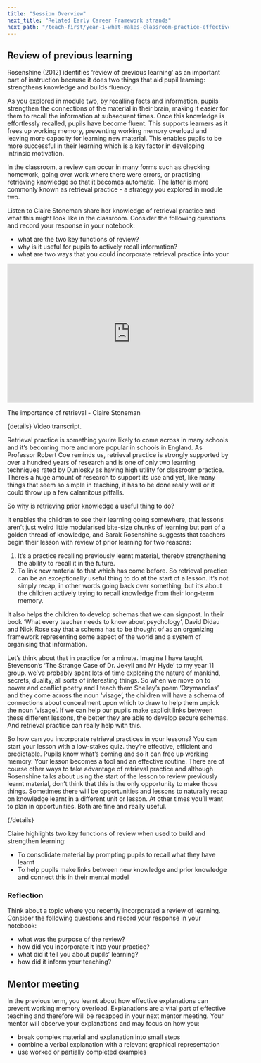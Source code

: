 ```yaml
---
title: "Session Overview"
next_title: "Related Early Career Framework strands"
next_path: "/teach-first/year-1-what-makes-classroom-practice-effective/spring-week-1-ect-related-early-career-framework-strands"
---
```


## Review of previous learning

Rosenshine (2012) identifies ‘review of previous learning’ as an important part of instruction because it does two things that aid pupil learning: strengthens knowledge and builds fluency.

As you explored in module two, by recalling facts and information, pupils strengthen the connections of the material in their brain, making it easier for them to recall the information at subsequent times. Once this knowledge is effortlessly recalled, pupils have become fluent. This supports learners as it frees up working memory, preventing working memory overload and leaving more capacity for learning new material. This enables pupils to be more successful in their learning which is a key factor in developing intrinsic motivation.

In the classroom, a review can occur in many forms such as checking homework, going over work where there were errors, or practising retrieving knowledge so that it becomes automatic. The latter is more commonly known as retrieval practice - a strategy you explored in module two.

Listen to Claire Stoneman share her knowledge of retrieval practice and what this might look like in the classroom. Consider the following questions and record your response in your notebook:

- what are the two key functions of review?
- why is it useful for pupils to actively recall information?
- what are two ways that you could incorporate retrieval practice into your

<iframe width="560" height="315" src="https://www.youtube.com/embed/0sk2F9lgS_s" title="The importance of retrieval   Claire Stoneman - YouTube" frameborder="0" allow="accelerometer; autoplay; clipboard-write; encrypted-media; gyroscope; picture-in-picture; web-share" allowfullscreen></iframe>

The importance of retrieval - Claire Stoneman

{details}
Video transcript.

Retrieval practice is something you’re likely to come across in many schools and it’s becoming more and more popular in schools in England. As Professor Robert Coe reminds us, retrieval practice is strongly supported by over a hundred years of research and is one of only two learning techniques rated by Dunlosky as having high utility for classroom practice. There’s a huge amount of research to support its use and yet, like many things that seem so simple in teaching, it has to be done really well or it could throw up a few calamitous pitfalls.

So why is retrieving prior knowledge a useful thing to do?

It enables the children to see their learning going somewhere, that lessons aren’t just weird little modularised bite-size chunks of learning but part of a golden thread of knowledge, and Barak Rosenshine suggests that teachers begin their lesson with review of prior learning for two reasons:

1. It’s a practice recalling previously learnt material, thereby strengthening the ability to recall it in the future.
2. To link new material to that which has come before.
   So retrieval practice can be an exceptionally useful thing to do at the start of
   a lesson. It’s not simply recap, in other words going back over something, but it’s
   about the children actively trying to recall knowledge from their long-term memory.

It also helps the children to develop schemas that we can signpost. In their book ‘What every teacher needs to know about psychology’, David Didau and Nick Rose say that a schema has to be thought of as an organizing framework representing some aspect of the world and a system of organising that information.

Let’s think about that in practice for a minute. Imagine I have taught Stevenson’s ‘The Strange Case of Dr. Jekyll and Mr Hyde’ to my year 11 group. we’ve probably spent lots of time exploring the nature of mankind, secrets, duality, all sorts of interesting things. So when we move on to power and conflict poetry and I teach them Shelley’s poem ‘Ozymandias’ and they come across the noun ‘visage’, the children will have a schema of connections about concealment upon which to draw to help them unpick the noun ‘visage’. If we can help our pupils make explicit links between these different lessons, the better they are able to develop secure schemas. And retrieval practice can really help with this.

So how can you incorporate retrieval practices in your lessons? You can start your lesson with a low-stakes quiz. they’re effective, efficient and predictable. Pupils know what’s coming and so it can free up working memory. Your lesson becomes a tool and an effective routine. There are of course other ways to take advantage of retrieval practice and although Rosenshine talks about using the start of the lesson to review previously learnt material, don’t think that this is the only opportunity to make those things. Sometimes there will be opportunities and lessons to naturally recap on knowledge learnt in a different unit or lesson. At other times you’ll want to plan in opportunities. Both are fine and really useful.

{/details}

Claire highlights two key functions of review when used to build and strengthen learning:

- To consolidate material by prompting pupils to recall what they have learnt
- To help pupils make links between new knowledge and prior knowledge and connect this in their mental model

### Reflection

Think about a topic where you recently incorporated a review of learning. Consider the following questions and record your response in your notebook:

- what was the purpose of the review?
- how did you incorporate it into your practice?
- what did it tell you about pupils’ learning?
- how did it inform your teaching?

## Mentor meeting

In the previous term, you learnt about how effective explanations can prevent working memory overload. Explanations are a vital part of effective teaching and therefore will be recapped in your next mentor meeting. Your mentor will observe your explanations and may focus on how you:

- break complex material and explanation into small steps
- combine a verbal explanation with a relevant graphical representation
- use worked or partially completed examples
